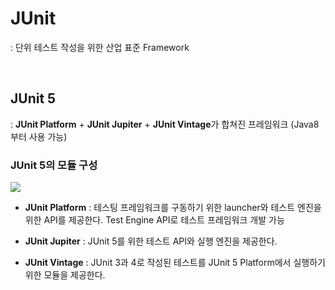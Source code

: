 # JUnit



: 단위 테스트 작성을 위한 산업 표준 Framework

<br>

## JUnit 5



: **JUnit Platform** + **JUnit Jupiter** + **JUnit Vintage**가 합쳐진 프레임워크 (Java8부터 사용 가능)

### JUnit 5의 모듈 구성

![](https://velog.velcdn.com/images/sw_smj/post/7c0db74e-2f37-42f2-b208-b33c2acaebec/image.png)


- **JUnit Platform** : 테스팅 프레임워크를 구동하기 위한 launcher와 테스트 엔진을 위한 API를 제공한다. Test Engine API로 테스트 프레임워크 개발 가능

- **JUnit Jupiter** : JUnit 5를 위한 테스트 API와 실행 엔진을 제공한다.

- **JUnit Vintage** : JUnit 3과 4로 작성된 테스트를 JUnit 5 Platform에서 실행하기 위한 모듈을 제공한다.